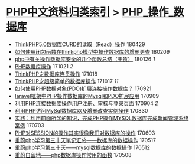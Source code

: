 [PHP中文资料归类索引](../README.md) > [PHP_操作_数据库](PHP_操作_数据库.md)
====
- [ThinkPHP5.0数据库CURD的读取（Read）操作](http://jkwz.applinzi.com/ittc/7097524429791953936.html#ThinkPHP5.0%E6%95%B0%E6%8D%AE%E5%BA%93CURD%E7%9A%84%E8%AF%BB%E5%8F%96%EF%BC%88Read%EF%BC%89%E6%93%8D%E4%BD%9C) 180429  
- [如何使用闭包函数在thinkphp模型中操作数据库的增删更查](http://jkwz.applinzi.com/ittc/7068231777544307723.html#%E5%A6%82%E4%BD%95%E4%BD%BF%E7%94%A8%E9%97%AD%E5%8C%85%E5%87%BD%E6%95%B0%E5%9C%A8thinkphp%E6%A8%A1%E5%9E%8B%E4%B8%AD%E6%93%8D%E4%BD%9C%E6%95%B0%E6%8D%AE%E5%BA%93%E7%9A%84%E5%A2%9E%E5%88%A0%E6%9B%B4%E6%9F%A5) 180209  
- [php中有关操作数据库安全的几个函数总结（干货）](http://jkwz.applinzi.com/ittc/7062804621989250065.html#php%E4%B8%AD%E6%9C%89%E5%85%B3%E6%93%8D%E4%BD%9C%E6%95%B0%E6%8D%AE%E5%BA%93%E5%AE%89%E5%85%A8%E7%9A%84%E5%87%A0%E4%B8%AA%E5%87%BD%E6%95%B0%E6%80%BB%E7%BB%93%EF%BC%88%E5%B9%B2%E8%B4%A7%EF%BC%89) 180126 *1* 
- [PHP数据库操作](http://jkwz.applinzi.com/ittc/7026644976216310800.html#PHP%E6%95%B0%E6%8D%AE%E5%BA%93%E6%93%8D%E4%BD%9C) 171021 *2* 
- [ThinkPHP之数据库连贯操作](http://jkwz.applinzi.com/ittc/7025463758485455889.html#ThinkPHP%E4%B9%8B%E6%95%B0%E6%8D%AE%E5%BA%93%E8%BF%9E%E8%B4%AF%E6%93%8D%E4%BD%9C) 171018  
- [ThinkPHP之超级简单的数据库操作](http://jkwz.applinzi.com/ittc/7025155516542747664.html#ThinkPHP%E4%B9%8B%E8%B6%85%E7%BA%A7%E7%AE%80%E5%8D%95%E7%9A%84%E6%95%B0%E6%8D%AE%E5%BA%93%E6%93%8D%E4%BD%9C) 171017 *11* 
- [如何使用PHP数据对象(PDO)扩展连接操作数据库？](http://jkwz.applinzi.com/ittc/7015846919044334609.html#%E5%A6%82%E4%BD%95%E4%BD%BF%E7%94%A8PHP%E6%95%B0%E6%8D%AE%E5%AF%B9%E8%B1%A1%28PDO%29%E6%89%A9%E5%B1%95%E8%BF%9E%E6%8E%A5%E6%93%8D%E4%BD%9C%E6%95%B0%E6%8D%AE%E5%BA%93%EF%BC%9F) 170921  
- [laravel框架中PHP操作数据库的Mysql和PDO扩展应用](http://jkwz.applinzi.com/ittc/7011409079682204688.html#laravel%E6%A1%86%E6%9E%B6%E4%B8%ADPHP%E6%93%8D%E4%BD%9C%E6%95%B0%E6%8D%AE%E5%BA%93%E7%9A%84Mysql%E5%92%8CPDO%E6%89%A9%E5%B1%95%E5%BA%94%E7%94%A8) 170909  
- [利用PHP连接数据库操作用户注册、审核与登录页面](http://jkwz.applinzi.com/ittc/7009377797259412497.html#%E5%88%A9%E7%94%A8PHP%E8%BF%9E%E6%8E%A5%E6%95%B0%E6%8D%AE%E5%BA%93%E6%93%8D%E4%BD%9C%E7%94%A8%E6%88%B7%E6%B3%A8%E5%86%8C%E3%80%81%E5%AE%A1%E6%A0%B8%E4%B8%8E%E7%99%BB%E5%BD%95%E9%A1%B5%E9%9D%A2) 170904 *2* 
- [利用PHP访问MySql数据库以及增删改查实例操作](http://jkwz.applinzi.com/ittc/7007517390420837393.html#%E5%88%A9%E7%94%A8PHP%E8%AE%BF%E9%97%AEMySql%E6%95%B0%E6%8D%AE%E5%BA%93%E4%BB%A5%E5%8F%8A%E5%A2%9E%E5%88%A0%E6%94%B9%E6%9F%A5%E5%AE%9E%E4%BE%8B%E6%93%8D%E4%BD%9C) 170830  
- [实践：利用前面所学的知识，完成PHP操作MYSQL数据库完成新闻管理系统 案例](http://jkwz.applinzi.com/ittc/6986003222786212868.html#%E5%AE%9E%E8%B7%B5%EF%BC%9A%E5%88%A9%E7%94%A8%E5%89%8D%E9%9D%A2%E6%89%80%E5%AD%A6%E7%9A%84%E7%9F%A5%E8%AF%86%EF%BC%8C%E5%AE%8C%E6%88%90PHP%E6%93%8D%E4%BD%9CMYSQL%E6%95%B0%E6%8D%AE%E5%BA%93%E5%AE%8C%E6%88%90%E6%96%B0%E9%97%BB%E7%AE%A1%E7%90%86%E7%B3%BB%E7%BB%9F+%E6%A1%88%E4%BE%8B) 170703  
- [PHP对SESSION的操作其实很像我们对数据库的操作](http://jkwz.applinzi.com/ittc/6974879916129518596.html#PHP%E5%AF%B9SESSION%E7%9A%84%E6%93%8D%E4%BD%9C%E5%85%B6%E5%AE%9E%E5%BE%88%E5%83%8F%E6%88%91%E4%BB%AC%E5%AF%B9%E6%95%B0%E6%8D%AE%E5%BA%93%E7%9A%84%E6%93%8D%E4%BD%9C) 170603  
- [重蔚php学习第三十天笔记汇总——数据库的数据操作](http://jkwz.applinzi.com/ittc/6968732760167433221.html#%E9%87%8D%E8%94%9Aphp%E5%AD%A6%E4%B9%A0%E7%AC%AC%E4%B8%89%E5%8D%81%E5%A4%A9%E7%AC%94%E8%AE%B0%E6%B1%87%E6%80%BB%E2%80%94%E2%80%94%E6%95%B0%E6%8D%AE%E5%BA%93%E7%9A%84%E6%95%B0%E6%8D%AE%E6%93%8D%E4%BD%9C) 170517  
- [重蔚php学习第三十天——mysql数据库的数据操作](http://jkwz.applinzi.com/ittc/6966719816328020996.html#%E9%87%8D%E8%94%9Aphp%E5%AD%A6%E4%B9%A0%E7%AC%AC%E4%B8%89%E5%8D%81%E5%A4%A9%E2%80%94%E2%80%94mysql%E6%95%B0%E6%8D%AE%E5%BA%93%E7%9A%84%E6%95%B0%E6%8D%AE%E6%93%8D%E4%BD%9C) 170512  
- [重蔚自留地——php数据库操作常用的函数](http://jkwz.applinzi.com/ittc/6965313183836275717.html#%E9%87%8D%E8%94%9A%E8%87%AA%E7%95%99%E5%9C%B0%E2%80%94%E2%80%94php%E6%95%B0%E6%8D%AE%E5%BA%93%E6%93%8D%E4%BD%9C%E5%B8%B8%E7%94%A8%E7%9A%84%E5%87%BD%E6%95%B0) 170508  
